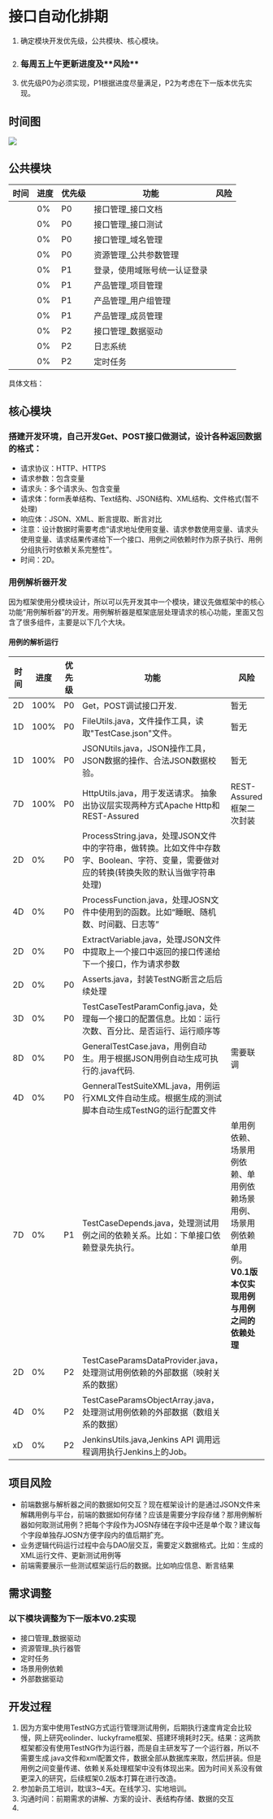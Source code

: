 # 接口自动化排期
1. 确定模块开发优先级，公共模块、核心模块。
2. <h3>每周五上午更新进度及**风险**</h3>
3. 优先级P0为必须实现，P1根据进度尽量满足，P2为考虑在下一版本优先实现。
## 时间图
![](http://cloudnotes.nos-eastchina1.126.net/20190510104841-772759.png)
## 公共模块
时间    |   进度    |   优先级  |   功能    |   风险
---|---|---|---|---
||  0%    | P0 |   接口管理_接口文档
||  0%    | P0 |   接口管理_接口测试
||  0%    | P0 |   接口管理_域名管理
||  0%    | P0 |   资源管理_公共参数管理
||  0%    | P1 |   登录，使用域账号统一认证登录
||  0%    | P1 |   产品管理_项目管理
||  0%    | P1 |   产品管理_用户组管理
||  0%    | P1 |   产品管理_成员管理
||  0%    | P2 |   接口管理_数据驱动
||  0%    | P2 |   日志系统
||  0%    | P2 |   定时任务
具体文档：
## 核心模块
### 搭建开发环境，自己开发Get、POST接口做测试，设计各种返回数据的格式：
- 请求协议：HTTP、HTTPS
- 请求参数：包含变量
- 请求头：多个请求头、包含变量
- 请求体：form表单结构、Text结构、JSON结构、XML结构、文件格式(暂不处理)
- 响应体：JSON、XML、断言提取、断言对比
- 注意：设计数据时需要考虑“请求地址使用变量、请求参数使用变量、请求头使用变量、请求结果传递给下一个接口、用例之间依赖时作为原子执行、用例分组执行时依赖关系完整性”。 
- 时间：2D。

### 用例解析器开发
因为框架使用分模块设计，所以可以先开发其中一个模块，建议先做框架中的核心功能“用例解析器”的开发。用例解析器是框架底层处理请求的核心功能，里面又包含了很多组件，主要是以下几个大块。

#### 用例的解析运行
时间    |   进度    |   优先级  |   功能    |   风险
---|---|---|---|---
2D  |   100%  | P0 | Get，POST调试接口开发.  | 暂无
1D  |   100%  | P0 | FileUtils.java，文件操作工具，读取"TestCase.json"文件。| 暂无
1D  |   100%  | P0 | JSONUtils.java，JSON操作工具，JSON数据的操作、合法JSON数据校验。| 暂无
7D  |   100%  | P0 | HttpUtils.java，用于发送请求。    抽象出协议层实现两种方式Apache Http和REST-Assured|   REST-Assured框架二次封装
2D  |   0%  | P0 | ProcessString.java，处理JSON文件中的字符串，做转换。比如文件中存数字、Boolean、字符、变量，需要做对应的转换(转换失败的默认当做字符串处理)
4D  |   0%  | P0 | ProcessFunction.java，处理JOSN文件中使用到的函数。比如“睡眠、随机数、时间戳、日志等”
2D  |   0%  | P0 | ExtractVariable.java，处理JSON文件中提取上一个接口中返回的接口传递给下一个接口，作为请求参数
2D  |   0%  | P0 | Asserts.java，封装TestNG断言之后后续处理
3D  |   0%  | P0 | TestCaseTestParamConfig.java，处理每一个接口的配置信息。比如：运行次数、百分比、是否运行、运行顺序等
8D  |   0%  | P0 | GeneralTestCase.java，用例自动生。用于根据JSON用例自动生成可执行的.java代码.    |   需要联调
4D  |   0%  | P0 | GenneralTestSuiteXML.java，用例运行XML文件自动生成。根据生成的测试脚本自动生成TestNG的运行配置文件   | 
7D  |   0%  | P1 | TestCaseDepends.java，处理测试用例之间的依赖关系。比如：下单接口依赖登录先执行。  |   单用例依赖、场景用例依赖、单用例依赖场景用例、场景用例依赖单用例。**V0.1版本仅实现用例与用例之间的依赖处理**
2D  |   0%  | P2 | TestCaseParamsDataProvider.java，处理测试用例依赖的外部数据（映射关系的数据）
4D  |   0%  | P2 | TestCaseParamsObjectArray.java，处理测试用例依赖的外部数据（数组关系的数据）
xD  |   0%  | P2 | JenkinsUtils.java,Jenkins API 调用远程调用执行Jenkins上的Job。


## 项目风险
- 前端数据与解析器之间的数据如何交互？现在框架设计的是通过JSON文件来解耦用例与平台，前端的数据如何存储？应该是需要分字段存储？那用例解析器如何取测试用例？把每个字段作为JOSN存储在字段中还是单个取？建议每个字段单独存JOSN方便字段内的值后期扩充。
- 业务逻辑代码运行过程中会与DAO层交互，需要定义数据格式。比如：生成的XML运行文件、更新测试用例等
- 前端需要展示一些测试框架运行后的数据。比如响应信息、断言结果

## 需求调整
### 以下模块调整为下一版本V0.2实现 
- 接口管理_数据驱动
- 资源管理_执行器管
- 定时任务
- 场景用例依赖
- 外部数据驱动

## 开发过程
1. 因为方案中使用TestNG方式运行管理测试用例，后期执行速度肯定会比较慢，网上研究eolinder、luckyframe框架、搭建环境耗时2天。结果：这两款框架都没有使用TestNG作为运行器，而是自主研发写了一个运行器，所以不需要生成.java文件和xml配置文件，数据全部从数据库来取，然后拼装。但是用例之间变量传递、依赖关系处理框架中没有体现出来。因为时间关系没有做更深入的研究，后续框架0.2版本打算在进行改造。
2. 参加新员工培训，耽误3~4天。在线学习、实地培训。
3. 沟通时间：前期需求的讲解、方案的设计、表结构存储、数据的交互
4. 



